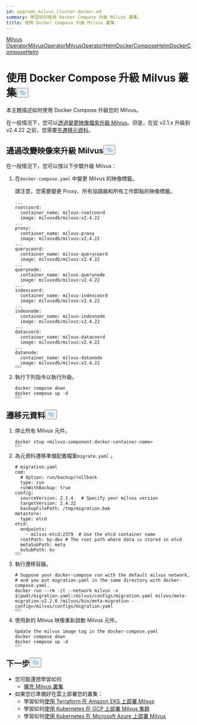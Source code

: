 ```yaml
---
id: upgrade_milvus_cluster-docker.md
summary: 學習如何使用 Docker Compose 升級 Milvus 叢集。
title: 使用 Docker Compose 升級 Milvus 叢集
---
```

<div class="tab-wrapper"><a href="/docs/zh-hant/upgrade_milvus_standalone-operator.md" class=''>Milvus OperatorMilvus</a><a href="/docs/zh-hant/upgrade_milvus_cluster-operator.md" class=''>OperatorMilvus</a><a href="/docs/zh-hant/configure-helm.md" class=''>OperatorHelmDocker</a><a href="/docs/zh-hant/upgrade_milvus_standalone-helm.md" class=''>ComposeHelmDocker</a><a href="/docs/zh-hant/upgrade_milvus_cluster-helm.md" class=''>ComposeHelm</a></div>
<h1 id="Upgrade-Milvus-Cluster-with-Docker-Compose" class="common-anchor-header">使用 Docker Compose 升級 Milvus 叢集<button data-href="#Upgrade-Milvus-Cluster-with-Docker-Compose" class="anchor-icon" translate="no">
      <svg translate="no"
        aria-hidden="true"
        focusable="false"
        height="20"
        version="1.1"
        viewBox="0 0 16 16"
        width="16"
      >
        <path
          fill="#0092E4"
          fill-rule="evenodd"
          d="M4 9h1v1H4c-1.5 0-3-1.69-3-3.5S2.55 3 4 3h4c1.45 0 3 1.69 3 3.5 0 1.41-.91 2.72-2 3.25V8.59c.58-.45 1-1.27 1-2.09C10 5.22 8.98 4 8 4H4c-.98 0-2 1.22-2 2.5S3 9 4 9zm9-3h-1v1h1c1 0 2 1.22 2 2.5S13.98 12 13 12H9c-.98 0-2-1.22-2-2.5 0-.83.42-1.64 1-2.09V6.25c-1.09.53-2 1.84-2 3.25C6 11.31 7.55 13 9 13h4c1.45 0 3-1.69 3-3.5S14.5 6 13 6z"
        ></path>
      </svg>
    </button></h1><p>本主題描述如何使用 Docker Compose 升級您的 Milvus。</p>
<p>在一般情況下，您可以<a href="#Upgrade-Milvus-by-changing-its-image">透過變更映像檔來升級 Milvus</a>。但是，在從 v2.1.x 升級到 v2.4.22 之前，您需要<a href="#Migrate-the-metadata">先遷移元資料</a>。</p>
<h2 id="Upgrade-Milvus-by-changing-its-image" class="common-anchor-header">通過改變映像來升級 Milvus<button data-href="#Upgrade-Milvus-by-changing-its-image" class="anchor-icon" translate="no">
      <svg translate="no"
        aria-hidden="true"
        focusable="false"
        height="20"
        version="1.1"
        viewBox="0 0 16 16"
        width="16"
      >
        <path
          fill="#0092E4"
          fill-rule="evenodd"
          d="M4 9h1v1H4c-1.5 0-3-1.69-3-3.5S2.55 3 4 3h4c1.45 0 3 1.69 3 3.5 0 1.41-.91 2.72-2 3.25V8.59c.58-.45 1-1.27 1-2.09C10 5.22 8.98 4 8 4H4c-.98 0-2 1.22-2 2.5S3 9 4 9zm9-3h-1v1h1c1 0 2 1.22 2 2.5S13.98 12 13 12H9c-.98 0-2-1.22-2-2.5 0-.83.42-1.64 1-2.09V6.25c-1.09.53-2 1.84-2 3.25C6 11.31 7.55 13 9 13h4c1.45 0 3-1.69 3-3.5S14.5 6 13 6z"
        ></path>
      </svg>
    </button></h2><p>在一般情況下，您可以按以下步驟升級 Milvus：</p>
<ol>
<li><p>在<code translate="no">docker-compose.yaml</code> 中變更 Milvus 的映像標籤。</p>
<p>請注意，您需要變更 Proxy、所有協調器和所有工作節點的映像標籤。</p>
<pre><code translate="no" class="language-yaml">...
rootcoord:
  container_name: milvus-rootcoord
  image: milvusdb/milvus:v2.4.22
...
proxy:
  container_name: milvus-proxy
  image: milvusdb/milvus:v2.4.22
...
querycoord:
  container_name: milvus-querycoord
  image: milvusdb/milvus:v2.4.22  
...
querynode:
  container_name: milvus-querynode
  image: milvusdb/milvus:v2.4.22
...
indexcoord:
  container_name: milvus-indexcoord
  image: milvusdb/milvus:v2.4.22
...
indexnode:
  container_name: milvus-indexnode
  image: milvusdb/milvus:v2.4.22 
...
datacoord:
  container_name: milvus-datacoord
  image: milvusdb/milvus:v2.4.22   
...
datanode:
  container_name: milvus-datanode
  image: milvusdb/milvus:v2.4.22
<button class="copy-code-btn"></button></code></pre></li>
<li><p>執行下列指令以執行升級。</p>
<pre><code translate="no" class="language-shell">docker compose down
docker compose up -d
<button class="copy-code-btn"></button></code></pre></li>
</ol>
<h2 id="Migrate-the-metadata" class="common-anchor-header">遷移元資料<button data-href="#Migrate-the-metadata" class="anchor-icon" translate="no">
      <svg translate="no"
        aria-hidden="true"
        focusable="false"
        height="20"
        version="1.1"
        viewBox="0 0 16 16"
        width="16"
      >
        <path
          fill="#0092E4"
          fill-rule="evenodd"
          d="M4 9h1v1H4c-1.5 0-3-1.69-3-3.5S2.55 3 4 3h4c1.45 0 3 1.69 3 3.5 0 1.41-.91 2.72-2 3.25V8.59c.58-.45 1-1.27 1-2.09C10 5.22 8.98 4 8 4H4c-.98 0-2 1.22-2 2.5S3 9 4 9zm9-3h-1v1h1c1 0 2 1.22 2 2.5S13.98 12 13 12H9c-.98 0-2-1.22-2-2.5 0-.83.42-1.64 1-2.09V6.25c-1.09.53-2 1.84-2 3.25C6 11.31 7.55 13 9 13h4c1.45 0 3-1.69 3-3.5S14.5 6 13 6z"
        ></path>
      </svg>
    </button></h2><ol>
<li><p>停止所有 Milvus 元件。</p>
<pre><code translate="no">docker stop &lt;milvus-component-docker-container-name&gt;
<button class="copy-code-btn"></button></code></pre></li>
<li><p>為元資料遷移準備配置檔案<code translate="no">migrate.yaml</code> 。</p>
<pre><code translate="no" class="language-yaml"><span class="hljs-comment"># migration.yaml</span>
cmd:
  <span class="hljs-comment"># Option: run/backup/rollback</span>
  <span class="hljs-built_in">type</span>: run
  runWithBackup: true
config:
  sourceVersion: <span class="hljs-number">2.1</span><span class="hljs-number">.4</span>   <span class="hljs-comment"># Specify your milvus version</span>
  targetVersion: <span class="hljs-number">2.4</span><span class="hljs-number">.22</span>
  backupFilePath: /tmp/migration.bak
metastore:
  <span class="hljs-built_in">type</span>: etcd
etcd:
  endpoints:
    - milvus-etcd:<span class="hljs-number">2379</span>  <span class="hljs-comment"># Use the etcd container name</span>
  rootPath: by-dev <span class="hljs-comment"># The root path where data is stored in etcd</span>
  metaSubPath: meta
  kvSubPath: kv
<button class="copy-code-btn"></button></code></pre></li>
<li><p>執行遷移容器。</p>
<pre><code translate="no"><span class="hljs-comment"># Suppose your docker-compose run with the default milvus network,</span>
<span class="hljs-comment"># and you put migration.yaml in the same directory with docker-compose.yaml.</span>
docker run --<span class="hljs-built_in">rm</span> -it --network milvus -v $(<span class="hljs-built_in">pwd</span>)/migration.yaml:/milvus/configs/migration.yaml milvus/meta-migration:v2.2.0 /milvus/bin/meta-migration -config=/milvus/configs/migration.yaml
<button class="copy-code-btn"></button></code></pre></li>
<li><p>使用新的 Milvus 映像重新啟動 Milvus 元件。</p>
<pre><code translate="no">Update the milvus image tag in the docker-compose.yaml
docker compose down
docker compose up -d
<button class="copy-code-btn"></button></code></pre></li>
</ol>
<h2 id="Whats-next" class="common-anchor-header">下一步<button data-href="#Whats-next" class="anchor-icon" translate="no">
      <svg translate="no"
        aria-hidden="true"
        focusable="false"
        height="20"
        version="1.1"
        viewBox="0 0 16 16"
        width="16"
      >
        <path
          fill="#0092E4"
          fill-rule="evenodd"
          d="M4 9h1v1H4c-1.5 0-3-1.69-3-3.5S2.55 3 4 3h4c1.45 0 3 1.69 3 3.5 0 1.41-.91 2.72-2 3.25V8.59c.58-.45 1-1.27 1-2.09C10 5.22 8.98 4 8 4H4c-.98 0-2 1.22-2 2.5S3 9 4 9zm9-3h-1v1h1c1 0 2 1.22 2 2.5S13.98 12 13 12H9c-.98 0-2-1.22-2-2.5 0-.83.42-1.64 1-2.09V6.25c-1.09.53-2 1.84-2 3.25C6 11.31 7.55 13 9 13h4c1.45 0 3-1.69 3-3.5S14.5 6 13 6z"
        ></path>
      </svg>
    </button></h2><ul>
<li>您可能還想學習如何<ul>
<li><a href="/docs/zh-hant/scaleout.md">擴充 Milvus 叢集</a></li>
</ul></li>
<li>如果您已準備好在雲上部署您的叢集：<ul>
<li>學習如何<a href="/docs/zh-hant/eks.md">使用 Terraform 在 Amazon EKS 上部署 Milvus</a></li>
<li>學習如何<a href="/docs/zh-hant/gcp.md">使用 Kubernetes 在 GCP 上部署 Milvus 集群</a></li>
<li>學習如何<a href="/docs/zh-hant/azure.md">使用 Kubernetes 在 Microsoft Azure 上部署 Milvus</a></li>
</ul></li>
</ul>
